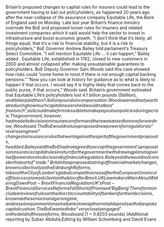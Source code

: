 Britain’s proposed changes to capital rules for insurers could lead to the government having to bail out policyholders, as happened 20 years ago after the near-collapse of life assurance company Equitable Life, the Bank of England said on Monday.
Late last year Britain’s finance ministry overrode the BoE and proposed looser rules for insurers and related investment companies which it said would help the sector to invest in infrastructure and boost economic growth.
“I don’t think that it’s likely, all things equal, that it’s a risk to financial stability, but it is a risk to policyholders,” BoE Governor Andrew Bailey told parliament’s Treasury Select Committee.
“I will mention Equitable Life … it can happen,” Bailey added .
Equitable Life, established in 1762, closed to new customers in 2000 and almost collapsed after making unsustainable guarantees to policyholders.
BoE Deputy Governor Sam Woods said this case showed how risks could “come home to roost if there is not enough capital backing pensions.”
“Now you can look at history for guidance as to what is likely to happen if that occurs. I would say it is highly likely that comes back to the public purse, if that occurs,” Woods said.
Britain’s government estimated that Equitable Life’s policyholders lost 4.1 billion pounds ($5 billion), and it later paid them 1.l billion pounds in compensation.
Woods warned last year that reducing how much capital insurers held would not be a “free lunch”, as it could make firms less able to make payouts on policies during a crisis.
The government, however, had made its decision on insurance reform and there was a need to move forward now, Woods said.
The BoE would not use proposed new powers for regulators to “reverse engineer” changes to insurance rules that went against the spirit of the government proposals, he added.
Bailey said the BoE had not agreed to accept the government’s proposals on insurance capital rules in return for the government withdrawing plans to give itself powers to veto decisions by financial regulators.
Bailey said he would not consider that sort of “trade.”
Britain has proposed a string of financial market changes, known collectively as the Edinburgh Reforms, to boost the City of London’s global competitiveness after the European Union cut off its access to most clients in the bloc after Brexit.
UK Lawmakers Warn About Watering Down Post-Brexit Financial Regulation
UK’s Post-Brexit Financial Services Reforms Fall Short of Promised ‘Big Bang’
The reforms include a review of rules on the direct accountability of bankers for their decisions, known as the senior managers regime, and ease a requirement on some banks to wrap their retail deposits with a bespoke capital cushion.
The BoE wanted to be “very closely engaged” on the detail of those reforms, Woods said.
($1 = 0.8203 pounds)
(Additional reporting by Suban Abdulla;Editing by William Schomberg and David Evans